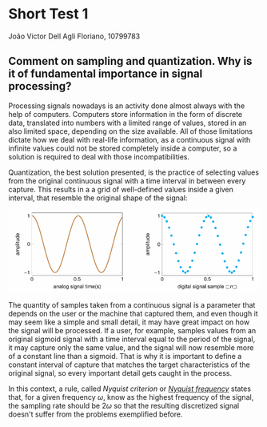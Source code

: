 # Short Test 1
João Victor Dell Agli Floriano, 10799783

## Comment on sampling and quantization. Why is it of fundamental importance in signal processing?

Processing signals nowadays is an activity done almost always with the help of computers. Computers store information in the form of discrete data, translated into numbers with a limited range of values, stored in an also limited space, depending on the size available. All of those limitations dictate how we deal with real-life information, as a continuous signal with infinite values could not be stored completely inside a computer, so a solution is required to deal with those incompatibilities. 

Quantization, the best solution presented, is the practice of selecting values from the original continuous signal with a time interval in between every capture. This results in a a grid of well-defined values inside a given interval, that resemble the original shape of the signal:

![alt text](images/analogxdigital.png)

The quantity of samples taken from a continuous signal is a parameter that depends on the user or the machine that captured them, and even though it may seem like a simple and small detail, it may have great impact on how the signal will be processed. If a user, for example, samples values from an original sigmoid signal with a time interval equal to the period of the signal, it may capture only the same value, and the signal will now resemble more of a constant line than a sigmoid. That is why it is important to define a constant interval of capture that matches the target characteristics of the original signal, so every important detail gets caught in the process. 

In this context, a rule, called *Nyquist criterion* or [*Nyquist frequency*](https://en.wikipedia.org/wiki/Nyquist_frequency) states that, for a given frequency $\omega$, know as the highest frequency of the signal, the sampling rate should be $2\omega$ so that the resulting discretized signal doesn't suffer from the problems exemplified before.
